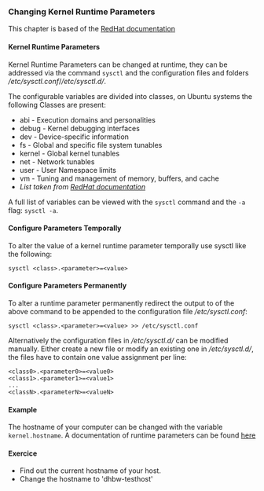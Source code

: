 ### Changing Kernel Runtime Parameters
This chapter is based of the [RedHat documentation](https://access.redhat.com/documentation/en-us/red_hat_enterprise_linux/8/html/managing_monitoring_and_updating_the_kernel/configuring-kernel-parameters-at-runtime_managing-monitoring-and-updating-the-kernel)

#### Kernel Runtime Parameters
Kernel Runtime Parameters can be changed at runtime, they can be addressed via the command `sysctl` and the configuration files and folders */etc/sysctl.conf*/*/etc/sysctl.d/*.

The configurable variables are divided into classes, on Ubuntu systems the following Classes are present:

- abi - Execution domains and personalities
- debug - Kernel debugging interfaces
- dev - Device-specific information
- fs - Global and specific file system tunables
- kernel - Global kernel tunables
- net - Network tunables
- user - User Namespace limits
- vm - Tuning and management of memory, buffers, and cache
- *List taken from [RedHat documentation](https://access.redhat.com/documentation/en-us/red_hat_enterprise_linux/8/html/managing_monitoring_and_updating_the_kernel/configuring-kernel-parameters-at-runtime_managing-monitoring-and-updating-the-kernel)*

A full list of variables can be viewed with the `sysctl` command and the `-a` flag: `sysctl -a`.

#### Configure Parameters Temporally

To alter the value of a kernel runtime parameter temporally use sysctl like the following:

~~~~
sysctl <class>.<parameter>=<value>
~~~~

#### Configure Parameters Permanently

To alter a runtime parameter permanently redirect the output to of the above command to be appended to the configuration file */etc/sysctl.conf*:

~~~~
sysctl <class>.<parameter>=<value> >> /etc/sysctl.conf
~~~~

Alternatively the configuration files in */etc/sysctl.d/* can be modified manually. Either create a new file or modify an existing one in */etc/sysctl.d/*, the files have to contain one value assignment per line:

~~~~
<class0>.<parameter0>=<value0>
<class1>.<parameter1>=<value1>
...
<classN>.<parameterN>=<valueN>
~~~~

#### Example

The hostname of your computer can be changed with the variable `kernel.hostname`. 
A documentation of runtime parameters can be found [here](https://sysctl-explorer.net/)

#### Exercice

- Find out the current hostname of your host.
- Change the hostname to 'dhbw-testhost'
